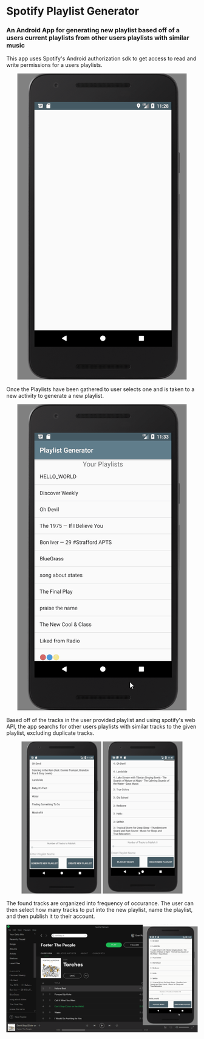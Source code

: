 # Spotify Playlist Generator
### An Android App for generating new playlist based off of a users current playlists from other users playlists with similar music

This app uses Spotify's Android authorization sdk to get access to read and write permissions for a users playlists.


<p align="center">
  
  <img src="https://github.com/eroberts20/spotifyPlaylistGenerator/blob/master/screenshots/start_screen.gif">
</p>

Once the Playlists have been gathered to user selects one and is taken to a new activity to generate a new playlist.


<p align="center">
  
  <img src="https://github.com/eroberts20/spotifyPlaylistGenerator/blob/master/screenshots/playlist.gif">
</p>


Based off of the tracks in the user provided playlist and using spotify's web API, the app searchs for other users playlists with similar tracks to the given playlist, excluding duplicate tracks.


<p align="center">
  
  <img src="https://github.com/eroberts20/spotifyPlaylistGenerator/blob/master/screenshots/playlist_ready.gif" width="210" height="400" >
  <img src="https://github.com/eroberts20/spotifyPlaylistGenerator/blob/master/screenshots/playlist_ready2.gif" width="210" height="400">

</p>


The found tracks are organized into frequency of occurance. The user can then select how many tracks to put into the new playlist, name the playlist, and then publish it to their account.


<p align="center">
  
  <img src="https://github.com/eroberts20/spotifyPlaylistGenerator/blob/master/screenshots/spotify.gif">
</p>

